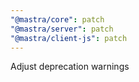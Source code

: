 ```yaml
---
"@mastra/core": patch
"@mastra/server": patch
"@mastra/client-js": patch
---
```


Adjust deprecation warnings
